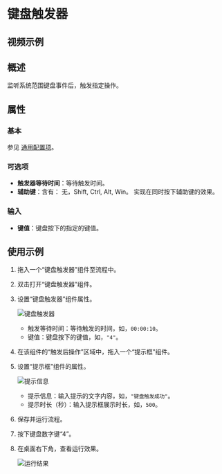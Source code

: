 # 键盘触发器

## 视频示例

## 概述

监听系统范围键盘事件后，触发指定操作。

## 属性

### 基本

参见 [通用配置项](../Appendix/CommonConfigurationItems.md)。

### 可选项

- **触发器等待时间**：等待触发时间。
- **辅助键**：含有： 无，Shift, Ctrl, Alt, Win。 实现在同时按下辅助键的效果。

### 输入

- **键值**：键盘按下的指定的键值。

## 使用示例

1. 拖入一个“键盘触发器”组件至流程中。
2. 双击打开“键盘触发器”组件。
3. 设置“键盘触发器”组件属性。

    ![键盘触发器](https://docimages.blob.core.chinacloudapi.cn/images/Activities/keyboardtrigger20210508.png)

    - 触发等待时间：等待触发的时间，如，`00:00:10`。
    - 键值：键盘按下的键值，如，`"4"`。

4. 在该组件的“触发后操作”区域中，拖入一个“提示框”组件。
5. 设置“提示框”组件的属性。

    ![提示信息](https://docimages.blob.core.chinacloudapi.cn/images/Activities/info20210508.png)

    - 提示信息：输入提示的文字内容，如，`"键盘触发成功"`。
    - 提示时长（秒）：输入提示框展示时长，如，`500`。

6. 保存并运行流程。
7. 按下键盘数字键“4”。
8. 在桌面右下角，查看运行效果。

    ![运行结果](https://docimages.blob.core.chinacloudapi.cn/images/Activities/keyboardresult20210508.png)
